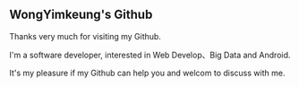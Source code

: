 ## WongYimkeung's Github
Thanks very much for visiting my Github.

I'm a software developer, interested in Web Develop、Big Data and Android.

It's my pleasure if my Github can help you and welcom to discuss with me.

<!---
WongYimkeung/WongYimkeung is a ✨ special ✨ repository because its `README.md` (this file) appears on your GitHub profile.
You can click the Preview link to take a look at your changes.
--->
